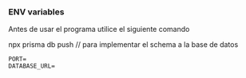 ### ENV variables

Antes de usar el programa utilice el siguiente comando

npx prisma db push // para implementar el schema a la base de datos

```
PORT=
DATABASE_URL=
```
